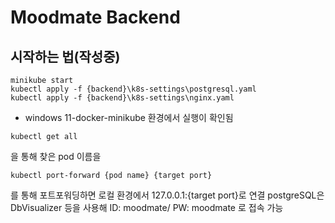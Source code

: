 Moodmate Backend
=====

## 시작하는 법(작성중)
```
minikube start
kubectl apply -f {backend}\k8s-settings\postgresql.yaml
kubectl apply -f {backend}\k8s-settings\nginx.yaml
```
* windows 11-docker-minikube 환경에서 실행이 확인됨


```
kubectl get all
```
을 통해 찾은 pod 이름을

```
kubectl port-forward {pod name} {target port}
```
를 통해 포트포워딩하면 로컬 환경에서 127.0.0.1:{target port}로 연결
postgreSQL은 DbVisualizer 등을 사용해 ID: moodmate/ PW: moodmate 로 접속 가능

